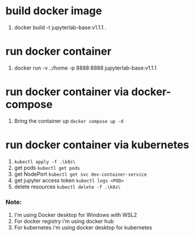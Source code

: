 # build docker image
1. docker build -t jupyterlab-base:v1.1.1 .

# run docker container
1. docker run -v .:/home -p 8888:8888 jupyterlab-base:v1.1.1

# run docker container via docker-compose
1. Bring the container up ```docker compose up -d```

# run docker container via kubernetes
1. ```kubectl apply -f .\k8s\```
2. get pods ```kubectl get pods```
3. get NodePort ```kubectl get svc dev-container-service```
4. get jupyter access token ```kubectl logs <POD>```
5. delete resources ```kubectl delete -f .\k8s\```

### Note:
1. I'm using Docker desktop for Windows with WSL2
2. For docker registry i'm using docker hub
3. For kubernetes i'm using docker desktop for kubernetes
